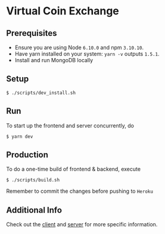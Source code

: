 # Virtual Coin Exchange

## Prerequisites

* Ensure you are using Node `6.10.0` and npm `3.10.10`.
* Have yarn installed on your system: `yarn -v` outputs `1.5.1`.
* Install and run MongoDB locally

## Setup

```
$ ./scripts/dev_install.sh
```

## Run

To start up the frontend and server concurrently, do

```
$ yarn dev
```

## Production

To do a one-time build of frontend & backend, execute

```
$ ./scripts/build.sh
```

Remember to commit the changes before pushing to `Heroku`

## Additional Info

Check out the [client](https://github.com/exue026/virtual-coin-exchange/tree/master/client) and [server](https://github.com/exue026/virtual-coin-exchange/tree/master/server) for more specific information.
